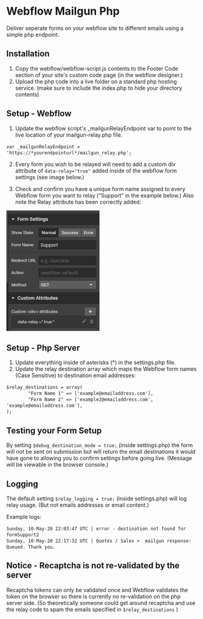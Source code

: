 # Webflow Mailgun Php
Deliver seperate forms on your webflow site to different emails using a simple php endpoint.

## Installation

1. Copy the webflow/webflow-script.js contents to the Footer Code section of your site's custom code page (in the webflow designer.)
2. Upload the php code into a live folder on a standard php hosting service. (make sure to include the index.php to hide your directory contents)

## Setup - Webflow

1. Update the webflow script's _mailgunRelayEndpoint var to point to the live location of your mailgun-relay.php file.
```
var _mailgunRelayEndpoint = 'https://*yourendpointurl*/mailgun_relay.php';
```
2. Every form you wish to be relayed will need to add a custom div attribute of `data-relay="true"` added inside of the webflow form settings (see image below.)

3. Check and confirm you have a unique form name assigned to every Webflow form you want to relay ("Support" in the example below.) Also note the Relay attribute has been correctly added:

![alt text](https://github.com/tri-bit/webflow-mailgun-php/blob/master/docs/images/webflow-form-name.png?raw=true "Form Name")

## Setup - Php Server
1. Update everything inside of asterisks (*) in the settings.php file.
2. Update the relay destination array which maps the Webflow form names (Case Sensitive) to destination email addresses:
```
$relay_destinations = array(
        "Form Name 1" => ['example@emailaddress.com'],
        "Form Name 2" => ['example2@emailaddress.com', 'example@emailaddress.com'],
);
```

## Testing your Form Setup
By setting `$debug_destination_mode = true;` (inside settings.php) the form will not be sent on submission but will return the email destinations it would have gone to allowing you to confirm settings before going live. (Message will be viewable in the browser console.)

## Logging

The default setting `$relay_logging = true;` (inside settings.php) will log relay usage. (But not emails addresses or email content.)

Example logs:

```
Sunday, 10-May-20 22:03:47 UTC | error - destination not found for formSupport2
Sunday, 10-May-20 22:17:32 UTC | Quotes / Sales >  mailgun response: Queued. Thank you.
```

## Notice - Recaptcha is not re-validated by the server

Recaptcha tokens can only be validated once and Webflow validates the token on the browser so there is currently no re-validation on the php server side. (So theoretically someone could get around recaptcha and use the relay code to spam the emails specified in `$relay_destinations` )













